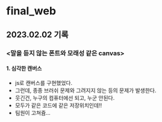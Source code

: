 # final_web<br>
## 2023.02.02 기록<br>
### <말을 듣지 않는 폰트와 모래성 같은 canvas><br>
#### 1. 심각한 캔버스<br>
- js로 캔버스를 구현했었다.<br>
- 그런데, 종종 브러쉬 문제와 그려지지 않는 등의 문제가 발생한다.<br>
- 웃긴건, 누구의 컴퓨터에선 되고, 누군 안된다.<br>
- 모두가 같은 코드에 같은 저장위치인데!!<br>
- 팀원이 고쳐쥼...

